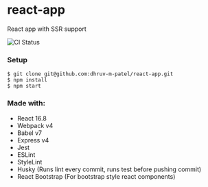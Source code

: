 # react-app

React app with SSR support

![CI Status](https://github.com/dhruv-m-patel/react-app/workflows/Continuous%20Integration/badge.svg)

### Setup

```
$ git clone git@github.com:dhruv-m-patel/react-app.git
$ npm install
$ npm start
```

### Made with:

- React 16.8
- Webpack v4
- Babel v7
- Express v4
- Jest
- ESLint
- StyleLint
- Husky (Runs lint every commit, runs test before pushing commit)
- React Bootstrap (For bootstrap style react components)
